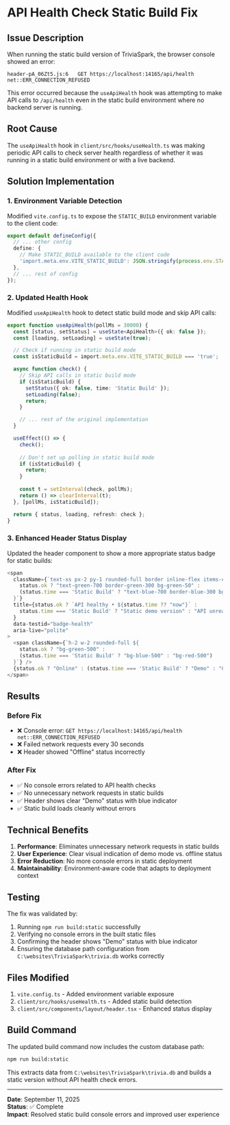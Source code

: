 # API Health Check Static Build Fix

## Issue Description

When running the static build version of TriviaSpark, the browser console showed an error:

```
header-pA_06Zt5.js:6   GET https://localhost:14165/api/health net::ERR_CONNECTION_REFUSED
```

This error occurred because the `useApiHealth` hook was attempting to make API calls to `/api/health` even in the static build environment where no backend server is running.

## Root Cause

The `useApiHealth` hook in `client/src/hooks/useHealth.ts` was making periodic API calls to check server health regardless of whether it was running in a static build environment or with a live backend.

## Solution Implementation

### 1. Environment Variable Detection

Modified `vite.config.ts` to expose the `STATIC_BUILD` environment variable to the client code:

```typescript
export default defineConfig({
  // ... other config
  define: {
    // Make STATIC_BUILD available to the client code
    'import.meta.env.VITE_STATIC_BUILD': JSON.stringify(process.env.STATIC_BUILD || 'false'),
  },
  // ... rest of config
});
```

### 2. Updated Health Hook

Modified `useApiHealth` hook to detect static build mode and skip API calls:

```typescript
export function useApiHealth(pollMs = 30000) {
  const [status, setStatus] = useState<ApiHealth>({ ok: false });
  const [loading, setLoading] = useState(true);

  // Check if running in static build mode
  const isStaticBuild = import.meta.env.VITE_STATIC_BUILD === 'true';

  async function check() {
    // Skip API calls in static build mode
    if (isStaticBuild) {
      setStatus({ ok: false, time: 'Static Build' });
      setLoading(false);
      return;
    }

    // ... rest of the original implementation
  }

  useEffect(() => {
    check();
    
    // Don't set up polling in static build mode
    if (isStaticBuild) {
      return;
    }
    
    const t = setInterval(check, pollMs);
    return () => clearInterval(t);
  }, [pollMs, isStaticBuild]);

  return { status, loading, refresh: check };
}
```

### 3. Enhanced Header Status Display

Updated the header component to show a more appropriate status badge for static builds:

```typescript
<span
  className={`text-xs px-2 py-1 rounded-full border inline-flex items-center gap-1 ${
    status.ok ? "text-green-700 border-green-300 bg-green-50" : 
    (status.time === 'Static Build' ? "text-blue-700 border-blue-300 bg-blue-50" : "text-red-700 border-red-300 bg-red-50")
  }`}
  title={status.ok ? `API healthy • ${status.time ?? "now"}` : 
    status.time === 'Static Build' ? "Static demo version" : "API unreachable"
  }
  data-testid="badge-health"
  aria-live="polite"
>
  <span className={`h-2 w-2 rounded-full ${
    status.ok ? "bg-green-500" : 
    (status.time === 'Static Build' ? "bg-blue-500" : "bg-red-500")
  }`} />
  {status.ok ? "Online" : (status.time === 'Static Build' ? "Demo" : "Offline")}
</span>
```

## Results

### Before Fix

- ❌ Console error: `GET https://localhost:14165/api/health net::ERR_CONNECTION_REFUSED`
- ❌ Failed network requests every 30 seconds
- ❌ Header showed "Offline" status incorrectly

### After Fix

- ✅ No console errors related to API health checks
- ✅ No unnecessary network requests in static builds
- ✅ Header shows clear "Demo" status with blue indicator
- ✅ Static build loads cleanly without errors

## Technical Benefits

1. **Performance**: Eliminates unnecessary network requests in static builds
2. **User Experience**: Clear visual indication of demo mode vs. offline status
3. **Error Reduction**: No more console errors in static deployment
4. **Maintainability**: Environment-aware code that adapts to deployment context

## Testing

The fix was validated by:

1. Running `npm run build:static` successfully
2. Verifying no console errors in the built static files
3. Confirming the header shows "Demo" status with blue indicator
4. Ensuring the database path configuration from `C:\websites\TriviaSpark\trivia.db` works correctly

## Files Modified

1. `vite.config.ts` - Added environment variable exposure
2. `client/src/hooks/useHealth.ts` - Added static build detection
3. `client/src/components/layout/header.tsx` - Enhanced status display

## Build Command

The updated build command now includes the custom database path:

```bash
npm run build:static
```

This extracts data from `C:\websites\TriviaSpark\trivia.db` and builds a static version without API health check errors.

---

**Date**: September 11, 2025  
**Status**: ✅ Complete  
**Impact**: Resolved static build console errors and improved user experience
